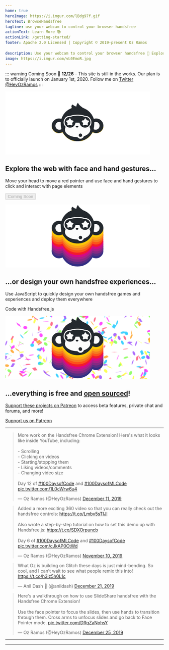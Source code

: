 ```yaml
---
home: true
heroImage: https://i.imgur.com/lBdg97f.gif
heroText: BrowseHandsfree
tagline: use your webcam to control your browser handsfree
actionText: Learn More 📚
actionLink: /getting-started/
footer: Apache 2.0 Licensed | Copyright © 2019-present Oz Ramos

description: Use your webcam to control your browser handsfree 👋 Explore our docs for Handsfree.js and the Handsfree Chrome Extension, try our demos, and get involved!
image: https://i.imgur.com/vL0EmoR.jpg
---
```


::: warning Coming Soon 📅
**12/26** - This site is still in the works. Our plan is to officially launch on January 1st, 2020. Follow me on [Twitter @HeyOzRamos](https://twitter.com/heyozramos)
:::

<!-- Features section -->
<div class="features">
  <div class="feature">
    <img src="./patreon-tier-1.png">
    <h2>Explore the web with face and hand gestures...</h2>
    <p>Move your head to move a red pointer and use face and hand gestures to click and interact with page elements</p>
    <p class="text-center">
      <button disabled>Coming Soon</button>
    </p>
  </div>
  <div class="feature">
    <img src="./patreon-tier-2.png">
    <h2>...or design your own handsfree experiences...</h2>
    <p>Use JavaScript to quickly design your own handsfree games and experiences and deploy them everywhere</p>
    <p class="text-center">
      <router-link class="button" to='/code/'>Code with Handsfree.js</router-link>
    </p>
  </div>
  <div class="feature">
    <img src="./patreon-tier-3.png">
    <h2>...everything is free and <a href="https://github.com/handsfreejs">open sourced</a>!</h2>
    <p><a href="https://patreon.com/heyozramos">Support these projects on Patreon</a> to access beta features, private chat and forums, and more!</p>
    <p class="text-center">
      <a class="button" href='https://patreon.com/heyozramos'>Support us on Patreon</a>
    </p>
  </div>
</div>

---

<MailchimpChromeLaunch />

<!-- Tweets -->
<div class="features padless">
  <div class="feature">
    <blockquote class="twitter-tweet"><p lang="en" dir="ltr">More work on the Handsfree Chrome Extension! Here&#39;s what it looks like inside YouTube, including:<br><br>- Scrolling<br>- Clicking on videos<br>- Starting/stopping them<br>- Liking videos/comments<br>- Changing video size<br><br>Day 12 of <a href="https://twitter.com/hashtag/100DaysofCode?src=hash&amp;ref_src=twsrc%5Etfw">#100DaysofCode</a> and <a href="https://twitter.com/hashtag/100DaysofMLCode?src=hash&amp;ref_src=twsrc%5Etfw">#100DaysofMLCode</a> <a href="https://t.co/1L0cWrw6u4">pic.twitter.com/1L0cWrw6u4</a></p>&mdash; Oz Ramos (@HeyOzRamos) <a href="https://twitter.com/HeyOzRamos/status/1204905957563588608?ref_src=twsrc%5Etfw">December 11, 2019</a></blockquote>
  </div>
  <div class="feature">
    <blockquote class="twitter-tweet"><p lang="en" dir="ltr">Added a more exciting 360 video so that you can really check out the handsfree controls: <a href="https://t.co/Lmbv5sTIJl">https://t.co/Lmbv5sTIJl</a><br><br>Also wrote a step-by-step tutorial on how to set this demo up with Handsfree.js: <a href="https://t.co/SDXOrpuncb">https://t.co/SDXOrpuncb</a><br><br>Day 6 of <a href="https://twitter.com/hashtag/100DaysofMLCode?src=hash&amp;ref_src=twsrc%5Etfw">#100DaysofMLCode</a> and <a href="https://twitter.com/hashtag/100DaysofCode?src=hash&amp;ref_src=twsrc%5Etfw">#100DaysofCode</a> <a href="https://t.co/cJkAP0CtWd">pic.twitter.com/cJkAP0CtWd</a></p>&mdash; Oz Ramos (@HeyOzRamos) <a href="https://twitter.com/HeyOzRamos/status/1193377112100503552?ref_src=twsrc%5Etfw">November 10, 2019</a></blockquote>
  </div>
  <div class="feature">
    <blockquote class="twitter-tweet"><p lang="en" dir="ltr">What Oz is building on Glitch these days is just mind-bending. So cool, and I can’t wait to see what people remix this into! <a href="https://t.co/h3iz5h0L1c">https://t.co/h3iz5h0L1c</a></p>&mdash; Anil Dash 🥭 (@anildash) <a href="https://twitter.com/anildash/status/1208417855852679168?ref_src=twsrc%5Etfw">December 21, 2019</a></blockquote>
  </div>
  <div class="feature">
    <blockquote class="twitter-tweet"><p lang="en" dir="ltr">Here&#39;s a walkthrough on how to use SlideShare handsfree with the Handsfree Chrome Extension!<br><br>Use the face pointer to focus the slides, then use hands to transition through them. Cross arms to unfocus slides and go back to Face Pointer mode. <a href="https://t.co/DRqZaNohsY">pic.twitter.com/DRqZaNohsY</a></p>&mdash; Oz Ramos (@HeyOzRamos) <a href="https://twitter.com/HeyOzRamos/status/1209960821574389760?ref_src=twsrc%5Etfw">December 25, 2019</a></blockquote>
  </div>
</div>

<TweetLoader />

---

<GettingStartedBlocks />

---

<MailchimpChromeLaunch />
